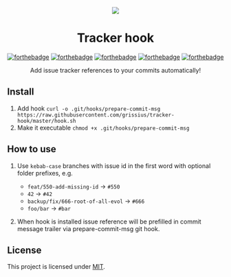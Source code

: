 <div align="center">

<img src="https://media1.tenor.com/images/4a5dcfcd22b47759b5e5729d48abc92c/tenor.gif?itemid=5532602" />

# Tracker hook

[![forthebadge](https://forthebadge.com/images/badges/fuck-it-ship-it.svg)](https://travis-ci.com/grissius/tracker-hook/builds)
[![forthebadge](https://forthebadge.com/images/badges/built-with-science.svg)](https://en.wikipedia.org/wiki/Science)
[![forthebadge](https://forthebadge.com/images/badges/powered-by-electricity.svg)](https://www.starwars.com/databank/force-lightning)
[![forthebadge](https://forthebadge.com/images/badges/uses-badges.svg)](https://forthebadge.com)
[![forthebadge](https://forthebadge.com/images/badges/contains-cat-gifs.svg)](https://cataas.com/)

Add issue tracker references to your commits automatically!
</div>


## Install

1. Add hook `curl -o .git/hooks/prepare-commit-msg https://raw.githubusercontent.com/grissius/tracker-hook/master/hook.sh`
2. Make it executable `chmod +x .git/hooks/prepare-commit-msg`

## How to use

1. Use `kebab-case` branches with issue id in the first word with optional folder prefixes, e.g.
    - `feat/550-add-missing-id` -> `#550`
    - `42` -> `#42`
    - `backup/fix/666-root-of-all-evol` -> `#666`
    - `foo/bar` -> `#bar`

2. When hook is installed issue reference will be prefilled in commit message trailer via prepare-commit-msg git hook.


## License

This project is licensed under [MIT](./LICENSE).
